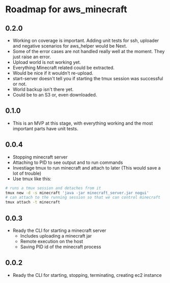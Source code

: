 Roadmap for aws_minecraft
=========================

0.2.0
-----

* Working on coverage is important. Adding unit tests for ssh, uploader and negative scenarios for
aws_helper would be Next.
* Some of the error cases are not handled really well at the moment. They just raise an error.
* Upload world is not working yet.
* Everything Minecraft related could be extracted.
* Would be nice if it wouldn't re-upload.
* start-server doesn't tell you if starting the tmux session was successful or not.
* World backup isn't there yet.
 * Could be to an S3 or, even downloaded.

0.1.0
-----

* This is an MVP at this stage, with everything working and the most important parts have unit tests.


0.0.4
-----

* Stopping minecraft server
* Attaching to PID to see output and to run commands
* Investiage tmux to run minecraft and attach to later (This would save a lot of trouble)
* Use tmux like this:
```bash
# runs a tmux session and detaches from it
tmux new -d -s minecraft 'java -jar minecraft_server.jar nogui'
# can attach to the running session so that we can control minecraft
tmux attach -t minecraft
```

0.0.3
-----

* Ready the CLI for starting a minecraft server
  * Includes uploading a minecraft jar
  * Remote execution on the host
  * Saving PID id of the minecraft process

0.0.2
-----

* Ready the CLI for starting, stopping, terminating, creating ec2 instance
